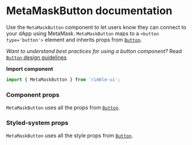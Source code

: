 # MetaMaskButton documentation

Use the `MetaMaskButton` component to let users know they can connect to your dApp using MetaMask. `MetaMaskButton` maps to a `<button type='button'>` element and inherits props from [`Button`](https://consensys.github.io/rimble-ui/?path=/story/components-buttons-button--documentation).

_Want to understand best practices for using a button component?_ Read [`Button` design guidelines](https://consensys.github.io/rimble-ui/?path=/story/components-buttons--design-guidelines)

**Import component**

```jsx
import { MetaMaskButton } from 'rimble-ui';
```

<!-- STORY -->

### Component props

`MetaMaskButton` uses all the props from [`Button`](https://consensys.github.io/rimble-ui/?path=/story/components-buttons-button--documentation).

### Styled-system props

`MetaMaskButton` uses all the style props from [`Button`](https://consensys.github.io/rimble-ui/?path=/story/components-buttons-button--documentation).
